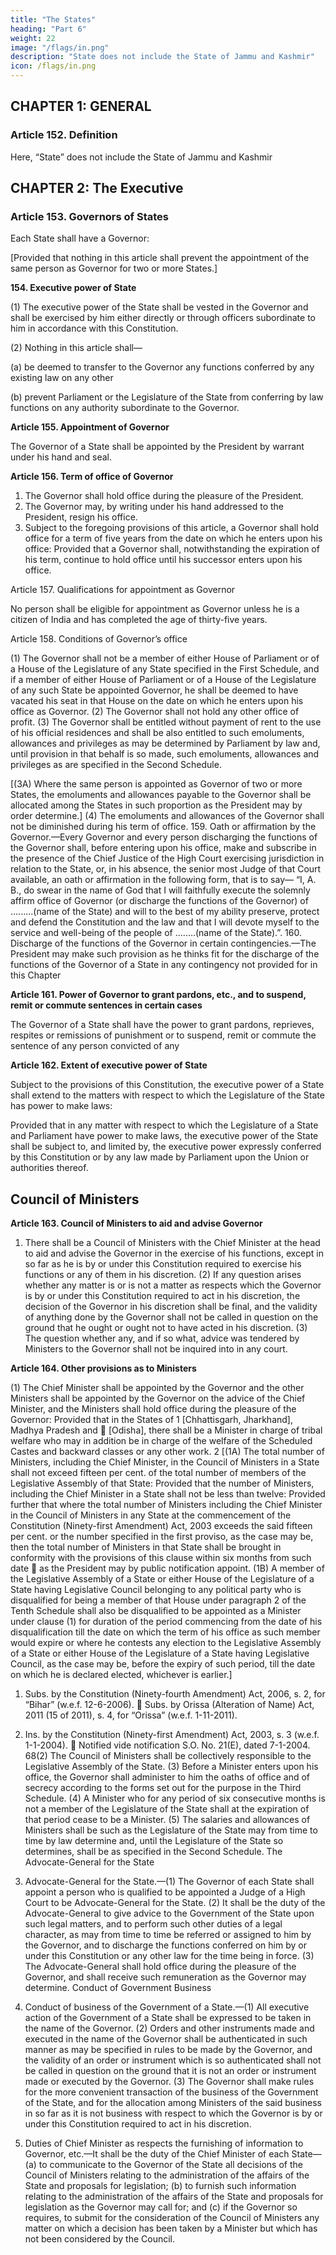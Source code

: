 ```yaml
---
title: "The States"
heading: "Part 6"
weight: 22
image: "/flags/in.png"
description: "State does not include the State of Jammu and Kashmir"
icon: /flags/in.png
---
```



## CHAPTER 1: GENERAL

### Article 152. Definition

Here, “State” does not include the State of Jammu and Kashmir


## CHAPTER 2: The Executive

### Article 153. Governors of States

Each State shall have a Governor:

[Provided that nothing in this article shall prevent the appointment of the same person as Governor for
two or more States.]

**154. Executive power of State**

(1) The executive power of the State shall be vested in the Governor
and shall be exercised by him either directly or through officers subordinate to him in accordance with this
Constitution.

(2) Nothing in this article shall—

(a) be deemed to transfer to the Governor any functions conferred by any existing law on any other
<!-- 1. Subs. by the Constitution (Forty-second Amendment) Act, 1976, s. 27 (w.e.f. 1-4-1977).
2. Subs. by the Constitution (Forty-fourth Amendment) Act, 1978, s. 22, for “after consultation with” (w.e.f. 20-6-1979).
3. The words “or Rajpramukh” omitted by the Constitution (Seventh Amendment) Act, 1956, s. 29 and Sch. (w.e.f. 1-11-1956).
4. The words “IN PART A OF THE FIRST SCHEDULE” omitted by ibid.
5. Subs by ibid., for “means a State specified in Part A of the first Schedule”.
6. Added by s. 6, ibid.
66authority; or -->
(b) prevent Parliament or the Legislature of the State from conferring by law functions on any
authority subordinate to the Governor.


**Article 155. Appointment of Governor**

The Governor of a State shall be appointed by the President by warrant under his hand and seal.

**Article 156. Term of office of Governor**

1) The Governor shall hold office during the pleasure of the
President.
2) The Governor may, by writing under his hand addressed to the President, resign his office.
3) Subject to the foregoing provisions of this article, a Governor shall hold office for a term of five
years from the date on which he enters upon his office:
Provided that a Governor shall, notwithstanding the expiration of his term, continue to hold office until
his successor enters upon his office.


Article 157. Qualifications for appointment as Governor

No person shall be eligible for appointment as Governor unless he is a citizen of India and has completed the age of thirty-five years.

Article 158. Conditions of Governor’s office

(1) The Governor shall not be a member of either House of
Parliament or of a House of the Legislature of any State specified in the First Schedule, and if a member of
either House of Parliament or of a House of the Legislature of any such State be appointed Governor, he
shall be deemed to have vacated his seat in that House on the date on which he enters upon his office as
Governor.
(2) The Governor shall not hold any other office of profit.
(3) The Governor shall be entitled without payment of rent to the use of his official residences and shall
be also entitled to such emoluments, allowances and privileges as may be determined by Parliament by law
and, until provision in that behalf is so made, such emoluments, allowances and privileges as are specified
in the Second Schedule.

[(3A) Where the same person is appointed as Governor of two or more States, the emoluments and
allowances payable to the Governor shall be allocated among the States in such proportion as the President
may by order determine.]
(4) The emoluments and allowances of the Governor shall not be diminished during his term of office.
159. Oath or affirmation by the Governor.—Every Governor and every person discharging the
functions of the Governor shall, before entering upon his office, make and subscribe in the presence of the
Chief Justice of the High Court exercising jurisdiction in relation to the State, or, in his absence, the senior
most Judge of that Court available, an oath or affirmation in the following form, that is to say—
“I, A. B., do swear in the name of God that I will faithfully execute the
solemnly affirm
office of Governor (or discharge the functions of the Governor) of .........(name of the State) and will to the
best of my ability preserve, protect and defend the Constitution and the law and that I will devote myself to
the service and well-being of the people of ..……(name of the State).”.
160. Discharge of the functions of the Governor in certain contingencies.—The President may make
such provision as he thinks fit for the discharge of the functions of the Governor of a State in any
contingency not provided for in this Chapter

**Article 161. Power of Governor to grant pardons, etc., and to suspend, remit or commute sentences in
certain cases**

The Governor of a State shall have the power to grant pardons, reprieves, respites or
remissions of punishment or to suspend, remit or commute the sentence of any person convicted of any
<!-- 1. Ins. by the Constitution (Seventh Amendment) Act, 1956, s. 7 (w.e.f. 1-11-1956).
67offence against any law relating to a matter to which the executive power of the State extends. -->

**Article 162. Extent of executive power of State**

Subject to the provisions of this Constitution, the executive
power of a State shall extend to the matters with respect to which the Legislature of the State has power to
make laws:

Provided that in any matter with respect to which the Legislature of a State and Parliament have power
to make laws, the executive power of the State shall be subject to, and limited by, the executive power
expressly conferred by this Constitution or by any law made by Parliament upon the Union or authorities
thereof.

## Council of Ministers

**Article 163. Council of Ministers to aid and advise Governor**

1) There shall be a Council of Ministers with
the Chief Minister at the head to aid and advise the Governor in the exercise of his functions, except in so far
as he is by or under this Constitution required to exercise his functions or any of them in his discretion.
(2) If any question arises whether any matter is or is not a matter as respects which the Governor is by
or under this Constitution required to act in his discretion, the decision of the Governor in his discretion
shall be final, and the validity of anything done by the Governor shall not be called in question on the
ground that he ought or ought not to have acted in his discretion.
(3) The question whether any, and if so what, advice was tendered by Ministers to the Governor shall
not be inquired into in any court.

**Article 164. Other provisions as to Ministers**

(1) The Chief Minister shall be appointed by the Governor
and the other Ministers shall be appointed by the Governor on the advice of the Chief Minister, and the
Ministers shall hold office during the pleasure of the Governor:
Provided that in the States of 1 [Chhattisgarh, Jharkhand], Madhya Pradesh and  [Odisha], there shall
be a Minister in charge of tribal welfare who may in addition be in charge of the welfare of the Scheduled
Castes and backward classes or any other work.
2
[(1A) The total number of Ministers, including the Chief Minister, in the Council of Ministers in a
State shall not exceed fifteen per cent. of the total number of members of the Legislative Assembly of that
State:
Provided that the number of Ministers, including the Chief Minister in a State shall not be less than
twelve:
Provided further that where the total number of Ministers including the Chief Minister in the Council
of Ministers in any State at the commencement of the Constitution (Ninety-first Amendment) Act, 2003
exceeds the said fifteen per cent. or the number specified in the first proviso, as the case may be, then the
total number of Ministers in that State shall be brought in conformity with the provisions of this clause
within six months from such date  as the President may by public notification appoint.
(1B) A member of the Legislative Assembly of a State or either House of the Legislature of a State
having Legislative Council belonging to any political party who is disqualified for being a member of that
House under paragraph 2 of the Tenth Schedule shall also be disqualified to be appointed as a Minister
under clause (1) for duration of the period commencing from the date of his disqualification till the date on
which the term of his office as such member would expire or where he contests any election to the
Legislative Assembly of a State or either House of the Legislature of a State having Legislative Council,
as the case may be, before the expiry of such period, till the date on which he is declared elected, whichever
is earlier.]
1. Subs. by the Constitution (Ninety-fourth Amendment) Act, 2006, s. 2, for “Bihar” (w.e.f. 12-6-2006).
 Subs. by Orissa (Alteration of Name) Act, 2011 (15 of 2011), s. 4, for “Orissa” (w.e.f. 1-11-2011).
2. Ins. by the Constitution (Ninety-first Amendment) Act, 2003, s. 3 (w.e.f. 1-1-2004).
 Notified vide notification S.O. No. 21(E), dated 7-1-2004.
68(2) The Council of Ministers shall be collectively responsible to the Legislative Assembly of the State.
(3) Before a Minister enters upon his office, the Governor shall administer to him the oaths of office
and of secrecy according to the forms set out for the purpose in the Third Schedule.
(4) A Minister who for any period of six consecutive months is not a member of the Legislature of the
State shall at the expiration of that period cease to be a Minister.
(5) The salaries and allowances of Ministers shall be such as the Legislature of the State may from time to
time by law determine and, until the Legislature of the State so determines, shall be as specified in the Second
Schedule.
The Advocate-General for the State
165. Advocate-General for the State.—(1) The Governor of each State shall appoint a person who is
qualified to be appointed a Judge of a High Court to be Advocate-General for the State.
(2) It shall be the duty of the Advocate-General to give advice to the Government of the State upon
such legal matters, and to perform such other duties of a legal character, as may from time to time be
referred or assigned to him by the Governor, and to discharge the functions conferred on him by or under
this Constitution or any other law for the time being in force.
(3) The Advocate-General shall hold office during the pleasure of the Governor, and shall receive such
remuneration as the Governor may determine.
Conduct of Government Business
166. Conduct of business of the Government of a State.—(1) All executive action of the Government
of a State shall be expressed to be taken in the name of the Governor.
(2) Orders and other instruments made and executed in the name of the Governor shall be authenticated
in such manner as may be specified in rules to be made by the Governor, and the validity of an order or
instrument which is so authenticated shall not be called in question on the ground that it is not an order or
instrument made or executed by the Governor.
(3) The Governor shall make rules for the more convenient transaction of the business of the Government
of the State, and for the allocation among Ministers of the said business in so far as it is not business with
respect to which the Governor is by or under this Constitution required to act in his discretion.


167. Duties of Chief Minister as respects the furnishing of information to Governor, etc.—It shall
be the duty of the Chief Minister of each State—
(a) to communicate to the Governor of the State all decisions of the Council of Ministers relating
to the administration of the affairs of the State and proposals for legislation;
(b) to furnish such information relating to the administration of the affairs of the State and proposals
for legislation as the Governor may call for; and
(c) if the Governor so requires, to submit for the consideration of the Council of Ministers any
matter on which a decision has been taken by a Minister but which has not been considered by the
Council.

